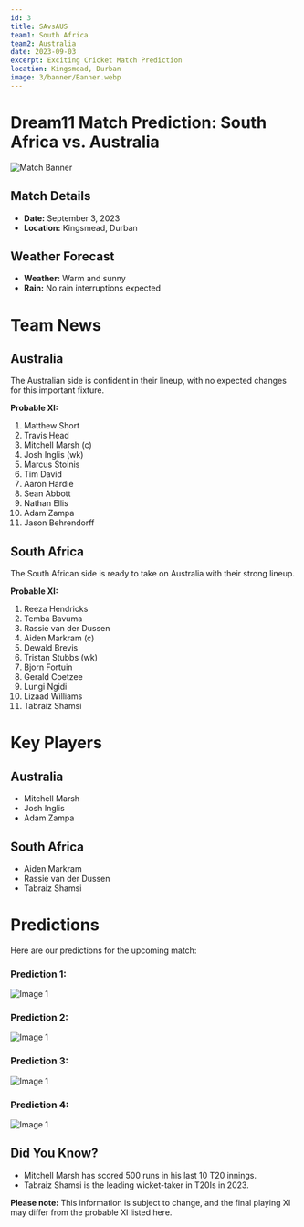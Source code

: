 ```yaml
---
id: 3
title: SAvsAUS
team1: South Africa
team2: Australia
date: 2023-09-03
excerpt: Exciting Cricket Match Prediction
location: Kingsmead, Durban
image: 3/banner/Banner.webp
---
```


# Dream11 Match Prediction: South Africa vs. Australia

![Match Banner](/3/banner/Banner.webp)

## Match Details

- **Date:** September 3, 2023
- **Location:** Kingsmead, Durban

## Weather Forecast

- **Weather:** Warm and sunny
- **Rain:** No rain interruptions expected

# Team News

## Australia

The Australian side is confident in their lineup, with no expected changes for this important fixture.

**Probable XI:**

1. Matthew Short
2. Travis Head
3. Mitchell Marsh (c)
4. Josh Inglis (wk)
5. Marcus Stoinis
6. Tim David
7. Aaron Hardie
8. Sean Abbott
9. Nathan Ellis
10. Adam Zampa
11. Jason Behrendorff

## South Africa

The South African side is ready to take on Australia with their strong lineup.

**Probable XI:**

1. Reeza Hendricks
2. Temba Bavuma
3. Rassie van der Dussen
4. Aiden Markram (c)
5. Dewald Brevis
6. Tristan Stubbs (wk)
7. Bjorn Fortuin
8. Gerald Coetzee
9. Lungi Ngidi
10. Lizaad Williams
11. Tabraiz Shamsi

# Key Players

## Australia

- Mitchell Marsh
- Josh Inglis
- Adam Zampa

## South Africa

- Aiden Markram
- Rassie van der Dussen
- Tabraiz Shamsi

# Predictions

Here are our predictions for the upcoming match:

### Prediction 1:

![Image 1](/3/predictions/Pred1.jpg)

### Prediction 2:

![Image 1](/3/predictions/Pred2.jpg)

### Prediction 3:

![Image 1](/3/predictions/Pred3.jpg)

### Prediction 4:

![Image 1](/3/predictions/Pred4.jpg)

## Did You Know?

- Mitchell Marsh has scored 500 runs in his last 10 T20 innings.
- Tabraiz Shamsi is the leading wicket-taker in T20Is in 2023.

**Please note:** This information is subject to change, and the final playing XI may differ from the probable XI listed here.
